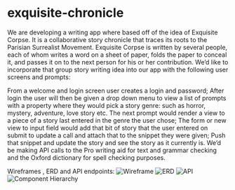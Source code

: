 # exquisite-chronicle

We are developing a writing app where based off of the idea of Exquisite Corpse. It is a collaborative story chronicle that traces its roots to the Parisian Surrealist Movement. Exquisite Corpse is written by several people, each of whom writes a word on a sheet of paper, folds the paper to conceal it, and passes it on to the next person for his or her contribution. We’d like to incorporate that group story writing idea into our app with the following user screens and prompts:

From a welcome and login screen user creates a login and password;
After login the user will then be given a drop down menu to view a list of prompts with a property where they would pick a story genre: such as horror, mystery, adventure, love story etc.
The next prompt would render a view to a piece of a story last entered in the genre the user chose;
The form or new view to input field would add that bit of story that the user entered on submit to update a call and attach that to the snippet they were given;
Push that snippet and update the story and see the story as it currently is.
We’d be making API calls to the Pro writing aid for text and grammar checking and the  Oxford dictionary for spell checking purposes.

Wireframes , ERD and API endpoints:
![Wireframe]()
![ERD](erdplus-diagram.png)
![API](API-endpoints.png)
![Component Hierarchy](component-hierarchy.jpg)
